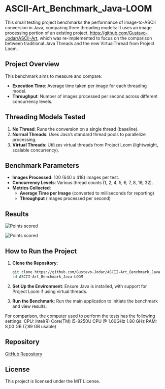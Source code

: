 # ASCII-Art_Benchmark_Java-LOOM

This small testing project benchmarks the performance of image-to-ASCII conversion in Java, comparing three threading models:
It uses an image processing portion of an existing project, https://github.com/Gustavo-Jodar/ASCII-Art, which was re-implemented to focus on the comparison between traditional Java Threads and the new VirtualThread from Project Loom.

## Project Overview
This benchmark aims to measure and compare:
- **Execution Time**: Average time taken per image for each threading model.
- **Throughput**: Number of images processed per second across different concurrency levels.

## Threading Models Tested
1. **No Thread**: Runs the conversion on a single thread (baseline).
2. **Normal Threads**: Uses Java’s standard thread pools to parallelize processing.
3. **Virtual Threads**: Utilizes virtual threads from Project Loom (lightweight, scalable concurrency).

## Benchmark Parameters
- **Images Processed**: 100 (640 x 418) images per test.
- **Concurrency Levels**: Various thread counts (1, 2, 4, 5, 6, 7, 8, 16, 32).
- **Metrics Collected**:
  - **Average Time per Image** (converted to milliseconds for reporting)
  - **Throughput** (images processed per second)

## Results
![](https://lh7-rt.googleusercontent.com/docsz/AD_4nXd1QB7uwRVdWDsDYjhvA4-voek2GOOOEBtOIwrv3gOER_7MwrfeKo3RjfDRS0MOB8wOwGQeJwtehiJdRGxuKCf9lOgN29_B01YkXUGAzafCeEdurlYXb_Jus6vlwkHBYOWKpb8CsQ?key=2F4sCWfk5OAxXT1ffoXXncpv "Points scored")

![](https://lh7-rt.googleusercontent.com/docsz/AD_4nXeq4Y2OmVOsoCobrj7VwbEgEvHxQ9K7wkRAyDry9dDhclRqDxRu78ZZ7xgSOuoKqB5WUH395Za5FIAlryyj9b65h6zJU6A3Pik7KskIHKpvnnpp5_96HBNWKlMhlJpt7y4ESTfH?key=2F4sCWfk5OAxXT1ffoXXncpv "Points scored")


## How to Run the Project
1. **Clone the Repository**:
    ```bash
    git clone https://github.com/Gustavo-Jodar/ASCII-Art_Benchmark_Java-LOOM
    cd ASCII-Art_Benchmark_Java-LOOM
    ```

2. **Set Up the Environment**:
   Ensure Java is installed, with support for Project Loom if using virtual threads.

3. **Run the Benchmark**:
   Run the main application to initiate the benchmark and view results.

For comparison, the computer used to perform the tests has the following settings:
CPU: Intel(R) Core(TM) i5-8250U CPU @ 1.60GHz   1.80 GHz
RAM: 8,00 GB (7,89 GB usable)
   
## Repository
[GitHub Repository](https://github.com/Gustavo-Jodar/ASCII-Art_Benchmark_Java-LOOM)

## License
This project is licensed under the MIT License.
